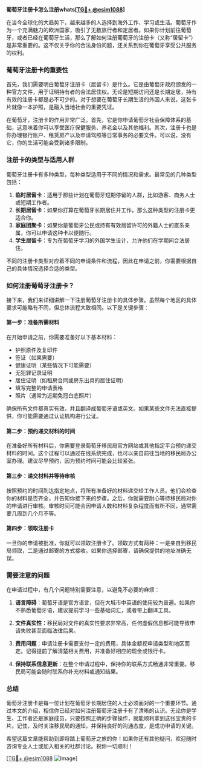 **葡萄牙注册卡怎么注册whats[[TG💪+ @esim1088](https://t.me/s/esim1088)]**

在当今全球化的大趋势下，越来越多的人选择到海外工作、学习或生活。葡萄牙作为一个充满魅力的欧洲国家，吸引了无数旅行者和定居者。如果你计划前往葡萄牙，或者已经在葡萄牙生活，那么了解如何注册葡萄牙的注册卡（又称“居留卡”）是非常重要的。这不仅关乎你的合法身份问题，还关系到你在葡萄牙享受公共服务的权利。

### 葡萄牙注册卡的重要性

首先，我们需要明白葡萄牙注册卡（居留卡）是什么。它是由葡萄牙政府颁发的一种官方文件，用于证明持有者的合法居住权。无论是短期访问还是长期定居，持有有效的注册卡都是必不可少的。对于想要在葡萄牙长期生活的外国人来说，这张卡片就像一本护照，是融入当地社会的重要凭证。

在葡萄牙，注册卡的作用非常广泛。首先，它是你申请葡萄牙社会保障体系的基础，这意味着你可以享受医疗保健服务、养老金以及其他福利。其次，注册卡也是你办理银行账户、租赁房产以及申请驾照等日常事务的必要文件。可以说，没有它，你的生活可能会受到诸多限制。

### 注册卡的类型与适用人群

葡萄牙注册卡有多种类型，每种类型适用于不同的情况和需求。最常见的几种类型包括：

1. **临时居留卡**：适用于那些计划在葡萄牙短期停留的人群，比如游客、商务人士或短期工作者。
2. **长期居留卡**：如果你打算在葡萄牙长期居住并工作，那么这种类型的注册卡更适合你。
3. **家庭团聚卡**：如果你是葡萄牙公民或持有有效居留许可的外籍人士的直系亲属，你可以申请这种卡以便随行。
4. **学生居留卡**：专为在葡萄牙学习的外国学生设计，允许他们在学期间合法居住。

不同的注册卡类型对应着不同的申请条件和流程，因此在申请之前，你需要根据自己的具体情况选择合适的类型。

### 如何注册葡萄牙注册卡？

接下来，我们来详细讲解一下注册葡萄牙注册卡的具体步骤。虽然每个地区的具体要求可能略有不同，但总体流程大致相同。以下是关键步骤：

#### 第一步：准备所需材料

在开始申请之前，你需要准备好以下基本材料：
- 护照原件及复印件
- 签证（如果需要）
- 健康证明（某些情况下可能需要）
- 无犯罪记录证明
- 居住证明（如租房合同或房东出具的居住证明）
- 填写完整的申请表格
- 照片（通常为近期免冠白底照片）

确保所有文件都真实有效，并且翻译成葡萄牙语或英文。如果某些文件无法直接提供，你可能需要通过认证机构进行公证。

#### 第二步：预约递交材料的时间

在准备好所有材料后，你需要登录葡萄牙移民局官方网站或其他指定平台预约递交材料的时间。这个过程可以通过在线系统完成，也可以亲自前往当地的移民局办公室办理。建议尽早预约，因为预约时间可能会比较紧张。

#### 第三步：递交材料并等待审核

按照预约的时间到达指定地点，将所有准备好的材料递交给工作人员。他们会检查你的材料是否齐全，并告知你接下来的步骤。之后，你就需要耐心等待移民局对你的申请进行审核。审核时间可能会因申请人数和材料复杂程度而有所不同，通常需要几周到几个月不等。

#### 第四步：领取注册卡

一旦你的申请被批准，你就可以领取注册卡了。领取方式有两种：一是亲自到移民局领取，二是通过邮寄的方式接收。如果你选择邮寄，请确保提供的地址准确无误。

### 需要注意的问题

在申请过程中，有几个问题特别需要注意，以避免不必要的麻烦：

1. **语言障碍**：葡萄牙语是官方语言，但在大城市中英语的使用较为普遍。如果你不熟悉葡萄牙语，建议提前学习一些基础词汇，或者带上翻译工具。
   
2. **文件真实性**：移民局对文件的真实性要求非常高，任何虚假信息都可能导致申请失败甚至面临法律后果。

3. **费用问题**：申请注册卡需要支付一定的费用，具体金额视申请类型和地区而定。记得提前了解清楚相关费用，并准备好相应的现金或银行卡。

4. **保持联系信息更新**：在整个申请过程中，保持你的联系方式畅通非常重要。移民局可能会随时联系你补充材料或通知结果。

### 总结

葡萄牙注册卡是每一位计划在葡萄牙长期居住的人士必须面对的一个重要环节。通过本文的介绍，相信你已经对如何注册葡萄牙注册卡有了清晰的认识。无论你是学生、工作者还是家庭成员，只要按照正确的步骤操作，就能顺利拿到这张宝贵的卡片。记住，及时关注移民局的通知，并保持良好的沟通态度，是成功申请的关键。

希望这篇文章能帮助到即将踏上葡萄牙之旅的你！如果你还有其他疑问，欢迎随时咨询专业人士或加入相关的社群讨论。祝你一切顺利！

[[TG💪+ @esim1088](https://t.me/s/esim1088) ![Image](https://i.postimg.cc/4NQfJmqS/Snipaste-2025-05-13-00-14-12.png)]